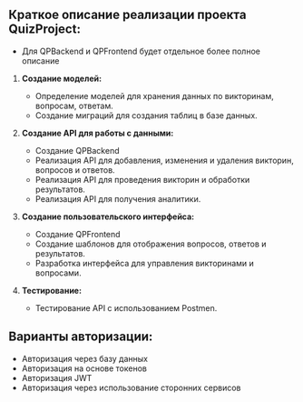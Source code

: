 
Краткое описание реализации проекта QuizProject:
-
- Для QPBackend и QPFrontend будет отдельное более полное описание

1. **Создание моделей:**
   - Определение моделей для хранения данных по викторинам, вопросам, ответам.
   - Создание миграций для создания таблиц в базе данных.

3. **Создание API для работы с данными:**
   - Создание QPBackend
   - Реализация API для добавления, изменения и удаления викторин, вопросов и ответов.
   - Реализация API для проведения викторин и обработки результатов.
   - Реализация API для получения аналитики.

5. **Создание пользовательского интерфейса:**
   - Создание QPFrontend
   - Создание шаблонов для отображения вопросов, ответов и результатов.
   - Разработка интерфейса для управления викторинами и вопросами.

6. **Тестирование:**
   - Тестирование API с использованием Postmen.

Варианты авторизации:
-
- Авторизация через базу данных
- Авторизация на основе токенов
- Авторизация JWT
- Авторизация через использование сторонних сервисов
